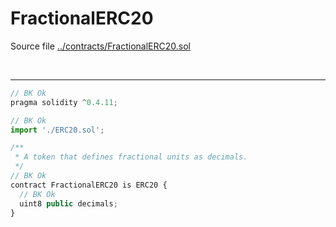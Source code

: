 # FractionalERC20

Source file [../contracts/FractionalERC20.sol](../contracts/FractionalERC20.sol)

<br />

<hr />

```javascript
// BK Ok
pragma solidity ^0.4.11;

// BK Ok
import './ERC20.sol';

/**
 * A token that defines fractional units as decimals.
 */
// BK Ok
contract FractionalERC20 is ERC20 {
  // BK Ok
  uint8 public decimals;
}
```